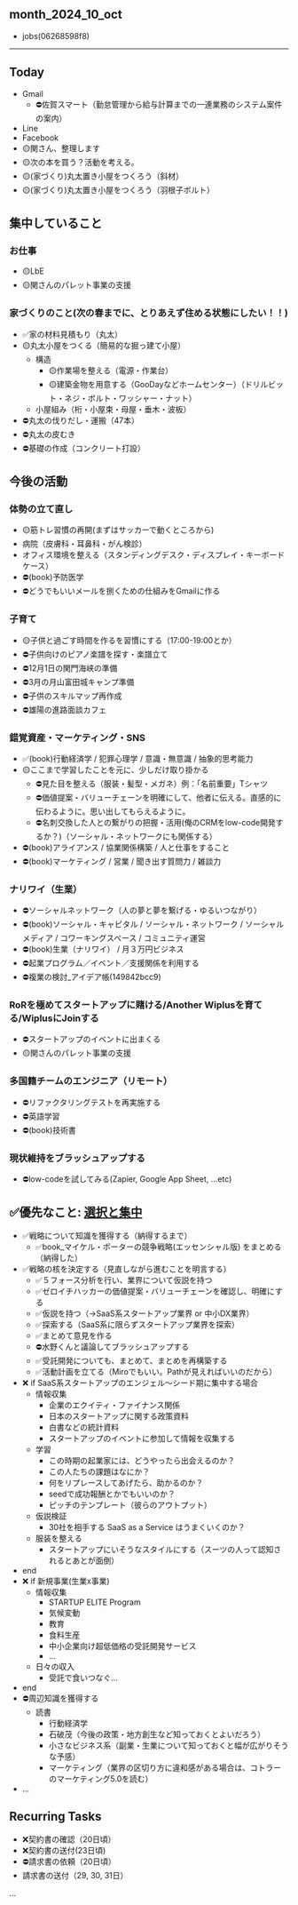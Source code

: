 month_2024_10_oct
---
- jobs(06268598f8)
---

## Today
- Gmail
  - ⛔️佐賀スマート（勤怠管理から給与計算までの一連業務のシステム案件の案内）
- Line
- Facebook
- 🟡関さん、整理します
- 🟡次の本を買う？活動を考える。
- 🟡(家づくり)丸太置き小屋をつくろう（斜材）
- 🟡(家づくり)丸太置き小屋をつくろう（羽根子ボルト）

## 集中していること
### お仕事
- 🟡LbE
- 🟡関さんのパレット事業の支援

### 家づくりのこと(次の春までに、とりあえず住める状態にしたい！！)
- ✅家の材料見積もり（丸太）
- 🟡丸太小屋をつくる（簡易的な掘っ建て小屋）
  - 構造
    - 🟡作業場を整える（電源・作業台）
    - 🟡建築金物を用意する（GooDayなどホームセンター）（ドリルビット・ネジ・ボルト・ワッシャー・ナット）
  - 小屋組み（桁・小屋束・母屋・垂木・波板）
- ⛔️丸太の伐りだし・運搬（47本）
- ⛔️丸太の皮むき
- ⛔️基礎の作成（コンクリート打設）

## 今後の活動
### 体勢の立て直し
- 🟡筋トレ習慣の再開(まずはサッカーで動くところから)
- 病院（皮膚科・耳鼻科・がん検診）
- オフィス環境を整える（スタンディングデスク・ディスプレイ・キーボードケース）
- ⛔️(book)予防医学
- ⛔️どうでもいいメールを捌くための仕組みをGmailに作る

### 子育て
- 🟡子供と過ごす時間を作るを習慣にする（17:00-19:00とか）
- ⛔️子供向けのピアノ楽譜を探す・楽譜立て
- ⛔️12月1日の関門海峡の準備
- ⛔️3月の月山富田城キャンプ準備
- ⛔️子供のスキルマップ再作成
- ⛔️雄陽の進路面談カフェ

### 錯覚資産・マーケティング・SNS
- ✅(book)行動経済学 / 犯罪心理学 / 意識・無意識 / 抽象的思考能力
- 🟡ここまで学習したことを元に、少しだけ取り掛かる
  - ⛔️見た目を整える（服装・髪型・メガネ）例：「名前重要」Tシャツ
  - ⛔️価値提案・バリューチェーンを明確にして、他者に伝える。直感的に伝わるように。思い出してもらえるように。
  - ⛔️名刺交換した人との繋がりの把握・活用(俺のCRMをlow-code開発するか？)（ソーシャル・ネットワークにも関係する）
- ⛔️(book)アライアンス / 協業関係構築 / 人と仕事をすること
- ⛔️(book)マーケティング / 営業 / 聞き出す質問力 / 雑談力

### ナリワイ（生業）
- ⛔️ソーシャルネットワーク（人の夢と夢を繋げる・ゆるいつながり）
- ⛔️(book)ソーシャル・キャピタル / ソーシャル・ネットワーク / ソーシャルメディア / コワーキングスペース / コミュニティ運営
- ⛔️(book)生業（ナリワイ） / 月３万円ビジネス
- ⛔️起業プログラム／イベント／支援関係を利用する
- ⛔️複業の検討_アイデア帳(149842bcc9)

### RoRを極めてスタートアップに賭ける/Another Wiplusを育てる/WiplusにJoinする
- ⛔️スタートアップのイベントに出まくる
- 🟡関さんのパレット事業の支援

### 多国籍チームのエンジニア（リモート）
- ⛔️リファクタリングテストを再実施する
- ⛔️英語学習
- ⛔️(book)技術書

### 現状維持をブラッシュアップする
- ⛔️low-codeを試してみる(Zapier, Google App Sheet, ...etc)


## ✅優先なこと: [選択と集中](1449ea2d8d)
- ✅戦略について知識を獲得する（納得するまで）
  - ✅book_マイケル・ポーターの競争戦略(エッセンシャル版) をまとめる（納得した）
- ✅戦略の核を決定する（見直しながら進むことを明言する）
  - ✅５フォース分析を行い、業界について仮説を持つ
  - ✅ゼロイチハッカーの価値提案・バリューチェーンを確認し、明確にする
  - ✅仮説を持つ（→SaaS系スタートアップ業界 or 中小DX業界）
  - ✅探索する（SaaS系に限らずスタートアップ業界を探索）
  - ✅まとめて意見を作る
  - ⛔️水野くんと議論してブラッシュアップする
  - ✅受託開発についても、まとめて、まとめを再構築する
  - ✅活動計画を立てる（Miroでもいい。Pathが見えればいいのだから）
- ❌ if SaaS系スタートアップのエンジェル〜シード期に集中する場合
  - 情報収集
    - 企業のエクイティ・ファイナンス関係
    - 日本のスタートアップに関する政策資料
    - 白書などの統計資料
    - スタートアップのイベントに参加して情報を収集する
  - 学習
    - この時期の起業家には、どうやったら出会えるのか？
    - この人たちの課題はなにか？
    - 何をリプレースしてあげたら、助かるのか？
    - seedで成功報酬とかでもいいのか？
    - ピッチのテンプレート（彼らのアウトプット）
  - 仮説検証
    - 30社を相手する SaaS as a Service はうまくいくのか？
  - 服装を整える
    - スタートアップにいそうなスタイルにする（スーツの人って認知されるとあとが面倒）
- end
- ❌ if 新規事業(生業x事業)
  - 情報収集
    - STARTUP ELITE Program
    - 気候変動
    - 教育
    - 食料生産
    - 中小企業向け超低価格の受託開発サービス
    - ...
  - 日々の収入
    - 受託で食いつなぐ...
- end
- ⛔️周辺知識を獲得する
  - 読書
    - 行動経済学
    - 石破茂（今後の政策・地方創生など知っておくとよいだろう）
    - 小さなビジネス系（副業・生業について知っておくと幅が広がりそうな予感）
    - マーケティング（業界の区切り方に違和感がある場合は、コトラーのマーケティング5.0を読む）
- ...

## Recurring Tasks
- ❌契約書の確認（20日頃）
- ❌契約書の送付(23日頃)
- ⛔️請求書の依頼（20日頃）
- 請求書の送付（29, 30, 31日）






















...